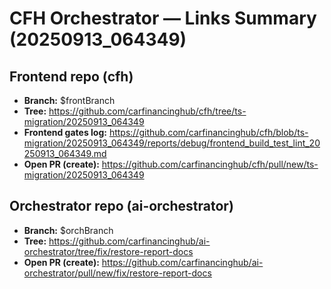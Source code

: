 # CFH Orchestrator — Links Summary (20250913_064349)

## Frontend repo (cfh)
- **Branch:** $frontBranch
- **Tree:** https://github.com/carfinancinghub/cfh/tree/ts-migration/20250913_064349
- **Frontend gates log:** https://github.com/carfinancinghub/cfh/blob/ts-migration/20250913_064349/reports/debug/frontend_build_test_lint_20250913_064349.md
- **Open PR (create):** https://github.com/carfinancinghub/cfh/pull/new/ts-migration/20250913_064349

## Orchestrator repo (ai-orchestrator)
- **Branch:** $orchBranch
- **Tree:** https://github.com/carfinancinghub/ai-orchestrator/tree/fix/restore-report-docs
- **Open PR (create):** https://github.com/carfinancinghub/ai-orchestrator/pull/new/fix/restore-report-docs
